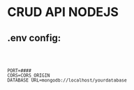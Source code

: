 # CRUD API NODEJS

## .env config:

<code>
    
    PORT=####
    CORS=CORS_ORIGIN
    DATABASE_URL=mongodb://localhost/yourdatabase

</code>
